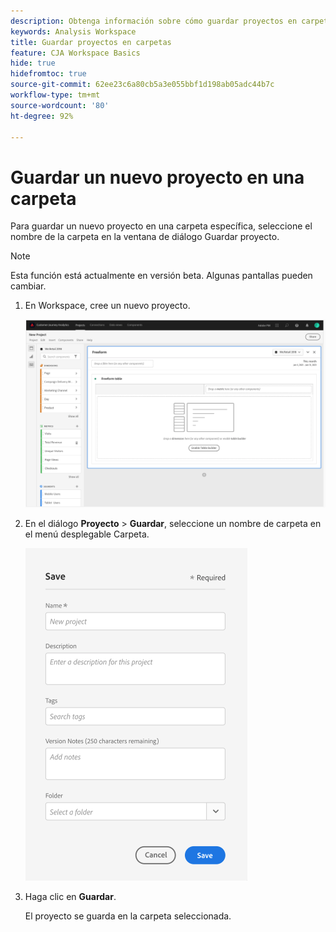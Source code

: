 ```yaml
---
description: Obtenga información sobre cómo guardar proyectos en carpetas de Workspace
keywords: Analysis Workspace
title: Guardar proyectos en carpetas
feature: CJA Workspace Basics
hide: true
hidefromtoc: true
source-git-commit: 62ee23c6a80cb5a3e055bbf1d198ab05adc44b7c
workflow-type: tm+mt
source-wordcount: '80'
ht-degree: 92%

---
```



# Guardar un nuevo proyecto en una carpeta

Para guardar un nuevo proyecto en una carpeta específica, seleccione el nombre de la carpeta en la ventana de diálogo Guardar proyecto.

>[!NOTE]
>
>Esta función está actualmente en versión beta. Algunas pantallas pueden cambiar.

1. En Workspace, cree un nuevo proyecto.

   ![](/help/analysis-workspace/build-workspace-project/assets/save-to-folder1.png)

1. En el diálogo **Proyecto** > **Guardar**, seleccione un nombre de carpeta en el menú desplegable Carpeta.

   ![](/help/analysis-workspace/build-workspace-project/assets/save-to-folder2.png)

1. Haga clic en **Guardar**.

   El proyecto se guarda en la carpeta seleccionada.
